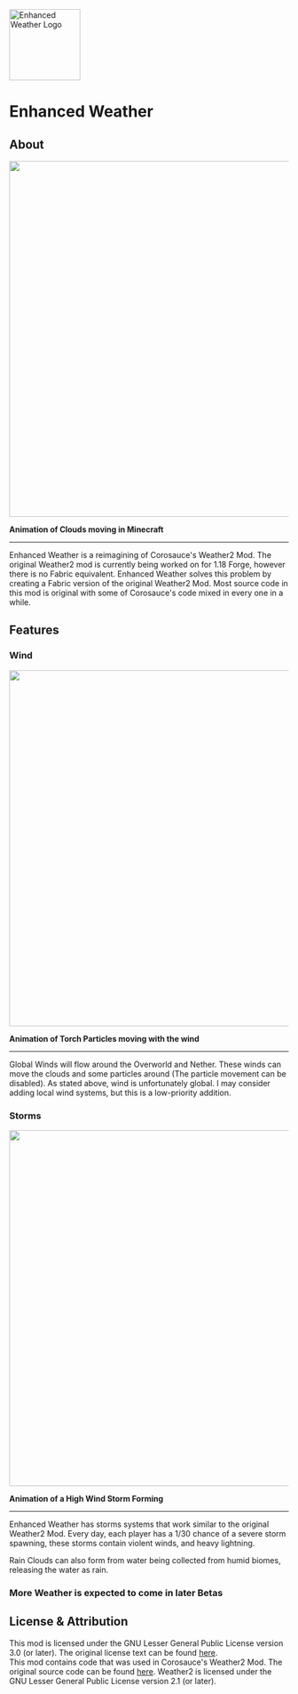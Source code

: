 <img src="https://raw.githubusercontent.com/Talon396/EnhancedWeather/main/src/main/resources/assets/enhancedweather/icon.png" alt="Enhanced Weather Logo" width="128">

# Enhanced Weather

## About

<img src="https://raw.githubusercontent.com/Talon396/EnhancedWeather/main/docs/Clouds.gif" width="640">

**Animation of Clouds moving in Minecraft**

---

Enhanced Weather is a reimagining of Corosauce's Weather2 Mod. The original Weather2 mod is currently being worked on for 1.18 Forge, however there is no Fabric equivalent. Enhanced Weather solves this problem by creating a Fabric version of the original Weather2 Mod. Most source code in this mod is original with some of Corosauce's code mixed in every one in a while.

## Features

### Wind

<img src="https://raw.githubusercontent.com/Talon396/EnhancedWeather/main/docs/Wind.gif" width="640">

**Animation of Torch Particles moving with the wind**

---

Global Winds will flow around the Overworld and Nether. These winds can move the clouds and some particles around (The particle movement can be disabled). As stated above, wind is unfortunately global. I may consider adding local wind systems, but this is a low-priority addition.

### Storms

<img src="https://raw.githubusercontent.com/Talon396/EnhancedWeather/main/docs/Storm.gif" width="640">

**Animation of a High Wind Storm Forming**

---

Enhanced Weather has storms systems that work similar to the original Weather2 Mod. Every day, each player has a 1/30 chance of a severe storm spawning, these storms contain violent winds, and heavy lightning.

Rain Clouds can also form from water being collected from humid biomes, releasing the water as rain.

### More Weather is expected to come in later Betas

## License & Attribution
This mod is licensed under the GNU Lesser General Public License version 3.0 (or later). The original license text can be found [here](https://github.com/Talon396/EnhancedWeather/blob/main/LICENSE).    
This mod contains code that was used in Corosauce's Weather2 Mod. The original source code can be found [here](https://github.com/Corosauce/weather2/tree/1.18). Weather2 is licensed under the GNU Lesser General Public License version 2.1 (or later).
